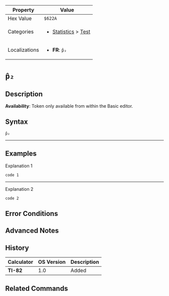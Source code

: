 | Property      | Value |
|---------------|-------|
| Hex Value     | `$622A`|
| Categories    | <ul><li>[Statistics](<../categories/Statistics.md>) > [Test](<../categories/Statistics.md#Test>)</li></ul> |
| Localizations | <ul><li><b>FR</b>: `p̂₂`</li></ul> |

# `p̂₂`

## Description



<b>Availability</b>: Token only available from within the Basic editor.

## Syntax
`p̂₂`

<hr>

## Examples

Explanation 1
```ti-basic
code 1
```
---
Explanation 2
```ti-basic
code 2
```

## Error Conditions


## Advanced Notes


## History
| Calculator | OS Version | Description |
|------------|------------|-------------|
| <b>TI-82</b> | 1.0 | Added

## Related Commands

    